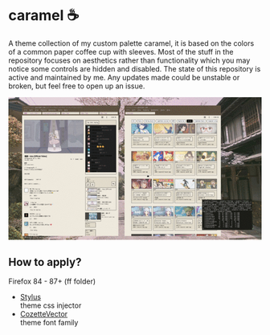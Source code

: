 # caramel ☕

A theme collection of my custom palette caramel, it is based on the colors of a common paper coffee cup with sleeves. Most of the stuff in the repository focuses on aesthetics rather than functionality which you may notice some controls are hidden and disabled. The state of this repository is active and maintained by me. Any updates made could be unstable or broken, but feel free to open up an issue.

![img](preview.gif)


## How to apply?
Firefox 84 - 87+ (ff folder)
- [Stylus](https://addons.mozilla.org/de/firefox/addon/styl-us/) <br>
   theme css injector <br>
- [CozetteVector](https://github.com/slavfox/Cozette/releases) <br>
   theme font family <br>
